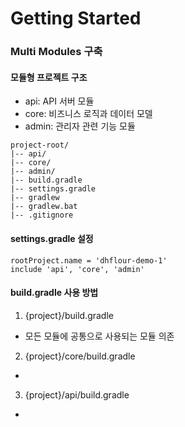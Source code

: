 # Getting Started

### Multi Modules 구축

#### 모듈형 프로젝트 구조 
- api: API 서버 모듈
- core: 비즈니스 로직과 데이터 모델
- admin: 관리자 관련 기능 모듈
````
project-root/
|-- api/
|-- core/
|-- admin/
|-- build.gradle
|-- settings.gradle
|-- gradlew
|-- gradlew.bat
|-- .gitignore
````

#### settings.gradle 설정
````
rootProject.name = 'dhflour-demo-1'
include 'api', 'core', 'admin'
````
#### build.gradle 사용 방법
1. {project}/build.gradle
 - 모든 모듈에 공통으로 사용되는 모듈 의존 
2. {project}/core/build.gradle
 - 
3. {project}/api/build.gradle
 -   